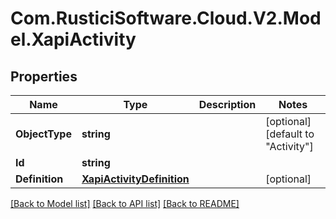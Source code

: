 # Com.RusticiSoftware.Cloud.V2.Model.XapiActivity
## Properties

Name | Type | Description | Notes
------------ | ------------- | ------------- | -------------
**ObjectType** | **string** |  | [optional] [default to "Activity"]
**Id** | **string** |  | 
**Definition** | [**XapiActivityDefinition**](XapiActivityDefinition.md) |  | [optional] 

[[Back to Model list]](../README.md#documentation-for-models) [[Back to API list]](../README.md#documentation-for-api-endpoints) [[Back to README]](../README.md)

